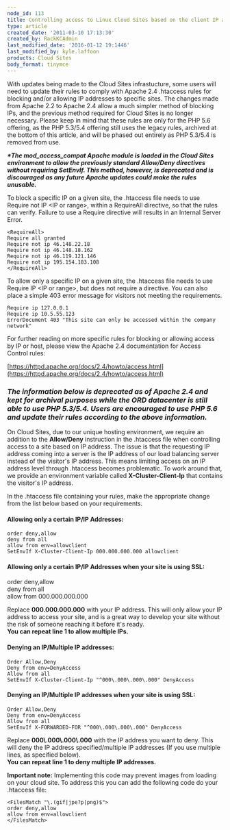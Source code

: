 ```yaml
---
node_id: 113
title: Controlling access to Linux Cloud Sites based on the client IP address
type: article
created_date: '2011-03-10 17:13:30'
created_by: RackKCAdmin
last_modified_date: '2016-01-12 19:1446'
last_modified_by: kyle.laffoon
products: Cloud Sites
body_format: tinymce
---
```


With updates being made to the Cloud Sites infrastucture, some users
will need to update their rules to comply with Apache 2.4 .htaccess
rules for blocking and/or allowing IP addresses to specific sites. The
changes made from Apache 2.2 to Apache 2.4 allow a much simpler method
of blocking IPs, and the previous method required for Cloud Sites is no
longer necessary. Please keep in mind that these rules are only for the
PHP 5.6 offering, as the PHP 5.3/5.4 offering still uses the legacy
rules, archived at the bottom of this article, and will be phased out
entirely as PHP 5.3/5.4 is removed from use.

***\*The mod\_access\_compat Apache module is loaded in the Cloud Sites
environment to allow the previously standard Allow/Deny directives
without requiring SetEnvIf. This method, however, is deprecated and is
discouraged as any future Apache updates could make the rules
unusable.***

To block a specific IP on a given site, the .htaccess file needs to use
Require not IP \<IP or range\>, within a RequireAll directive, so that
the rules can verify. Failure to use a Require directive will results in
an Internal Server Error.

    <RequireAll>
    Require all granted
    Require not ip 46.148.22.18
    Require not ip 46.148.18.162
    Require not ip 46.119.121.146
    Require not ip 195.154.183.108
    </RequireAll>

To allow only a specific IP on a given site, the .htaccess file needs to
use Require IP \<IP or range\>, but does not require a directive. You
can also place a simple 403 error message for visitors not meeting the
requirements.

    Require ip 127.0.0.1
    Require ip 10.5.55.123
    ErrorDocument 403 "This site can only be accessed within the company network" 

 

For further reading on more specific rules for blocking or allowing
access by IP or host, please view the Apache 2.4 documentation for
Access Control rules:

[https://httpd.apache.org/docs/2.4/howto/access.html](https://httpd.apache.org/docs/2.4/howto/access.html)

 

### ***The information below is deprecated as of Apache 2.4 and kept for archival purposes while the ORD datacenter is still able to use PHP 5.3/5.4. Users are encouraged to use PHP 5.6 and update their rules according to the above information.***

On Cloud Sites, due to our unique hosting environment, we require an
addition to the **Allow/Deny** instruction in the .htaccess file when
controlling access to a site based on IP address. The issue is that the
requesting IP address coming into a server is the IP address of our load
balancing server instead of the visitor's IP address. This means
limiting access on an IP address level through .htaccess becomes
problematic. To work around that, we provide an environment variable
called **X-Cluster-Client-Ip** that contains the visitor's IP address.

In the .htaccess file containing your rules, make the appropriate change
from the list below based on your requirements.

#### Allowing only a certain IP/IP Addresses:

    order deny,allow
    deny from all
    allow from env=allowclient
    SetEnvIf X-Cluster-Client-Ip 000.000.000.000 allowclient

#### Allowing only a certain IP/IP Addresses when your site is using SSL:

order deny,allow\
 deny from all\
 allow from 000.000.000.000

 

Replace **000.000.000.000** with your IP address. This will only allow
your IP address to access your site, and is a great way to develop your
site without the risk of someone reaching it before it's ready.\
 **You can repeat line 1 to allow multiple IPs.**

#### Denying an IP/Multiple IP addresses:

    Order Allow,Deny
    Deny from env=DenyAccess
    Allow from all
    SetEnvIf X-Cluster-Client-Ip "^000\.000\.000\.000" DenyAccess

#### Denying an IP/Multiple IP addresses when your site is using SSL:

    Order Allow,Deny
    Deny from env=DenyAccess
    Allow from all
    SetEnvIf X-FORWARDED-FOR "^000\.000\.000\.000" DenyAccess

Replace **000\\.000\\.000\\.000** with the IP address you want to deny.
This will deny the IP address specified/multiple IP addresses (If you
use multiple lines, as specified below).\
 **You can repeat line 1 to deny multiple IP addresses.**

**Important note:** Implementing this code may prevent images from
loading on your cloud site. To address this you can add the following
code do your .htaccess file:

    <FilesMatch "\.(gif|jpe?p|png)$">
    order deny,allow
    allow from env=allowclient
    </FilesMatch>

